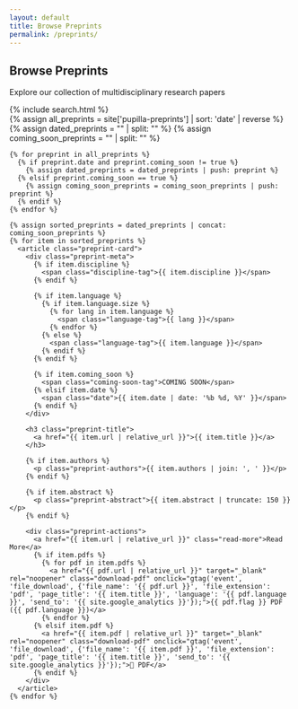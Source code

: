 ```yaml
---
layout: default
title: Browse Preprints
permalink: /preprints/
---
```


<section class="browse-header">
  <h1>Browse Preprints</h1>
  <p>Explore our collection of multidisciplinary research papers</p>
  {% include search.html %}
</section>

<section class="preprints-listing">
  <div class="preprint-grid">
    {% assign all_preprints = site['pupilla-preprints'] | sort: 'date' | reverse %}
    {% assign dated_preprints = "" | split: "" %}
    {% assign coming_soon_preprints = "" | split: "" %}
    
    {% for preprint in all_preprints %}
      {% if preprint.date and preprint.coming_soon != true %}
        {% assign dated_preprints = dated_preprints | push: preprint %}
      {% elsif preprint.coming_soon == true %}
        {% assign coming_soon_preprints = coming_soon_preprints | push: preprint %}
      {% endif %}
    {% endfor %}
    
    {% assign sorted_preprints = dated_preprints | concat: coming_soon_preprints %}
    {% for item in sorted_preprints %}
      <article class="preprint-card">
        <div class="preprint-meta">
          {% if item.discipline %}
            <span class="discipline-tag">{{ item.discipline }}</span>
          {% endif %}
          
          {% if item.language %}
            {% if item.language.size %}
              {% for lang in item.language %}
                <span class="language-tag">{{ lang }}</span>
              {% endfor %}
            {% else %}
              <span class="language-tag">{{ item.language }}</span>
            {% endif %}
          {% endif %}
          
          {% if item.coming_soon %}
            <span class="coming-soon-tag">COMING SOON</span>
          {% elsif item.date %}
            <span class="date">{{ item.date | date: '%b %d, %Y' }}</span>
          {% endif %}
        </div>
        
        <h3 class="preprint-title">
          <a href="{{ item.url | relative_url }}">{{ item.title }}</a>
        </h3>
        
        {% if item.authors %}
          <p class="preprint-authors">{{ item.authors | join: ', ' }}</p>
        {% endif %}
        
        {% if item.abstract %}
          <p class="preprint-abstract">{{ item.abstract | truncate: 150 }}</p>
        {% endif %}
        
        <div class="preprint-actions">
          <a href="{{ item.url | relative_url }}" class="read-more">Read More</a>
          {% if item.pdfs %}
            {% for pdf in item.pdfs %}
              <a href="{{ pdf.url | relative_url }}" target="_blank" rel="noopener" class="download-pdf" onclick="gtag('event', 'file_download', {'file_name': '{{ pdf.url }}', 'file_extension': 'pdf', 'page_title': '{{ item.title }}', 'language': '{{ pdf.language }}', 'send_to': '{{ site.google_analytics }}'});">{{ pdf.flag }} PDF ({{ pdf.language }})</a>
            {% endfor %}
          {% elsif item.pdf %}
            <a href="{{ item.pdf | relative_url }}" target="_blank" rel="noopener" class="download-pdf" onclick="gtag('event', 'file_download', {'file_name': '{{ item.pdf }}', 'file_extension': 'pdf', 'page_title': '{{ item.title }}', 'send_to': '{{ site.google_analytics }}'});">📄 PDF</a>
          {% endif %}
        </div>
      </article>
    {% endfor %}
  </div>
</section>